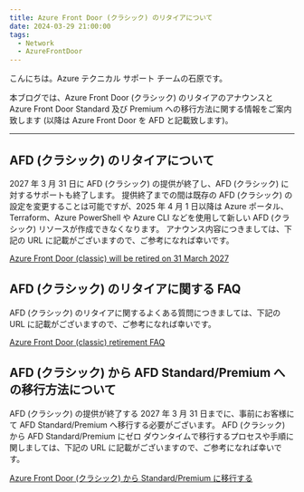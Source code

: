 ```yaml
---
title: Azure Front Door (クラシック) のリタイアについて
date: 2024-03-29 21:00:00 
tags:
  - Network
  - AzureFrontDoor
---
```


こんにちは。Azure テクニカル サポート チームの石原です。

本ブログでは、Azure Front Door (クラシック) のリタイアのアナウンスと Azure Front Door Standard 及び Premium への移行方法に関する情報をご案内致します (以降は Azure Front Door を AFD と記載致します)。

<!-- more -->

---

## AFD (クラシック) のリタイアについて

2027 年 3 月 31 日に AFD (クラシック) の提供が終了し、AFD (クラシック) に対するサポートも終了します。
提供終了までの間は既存の AFD (クラシック) の設定を変更することは可能ですが、2025 年 4 月 1 日以降は Azure ポータル、Terraform、Azure PowerShell や Azure CLI などを使用して新しい AFD (クラシック) リソースが作成できなくなります。
アナウンス内容につきましては、下記の URL に記載がございますので、ご参考になれば幸いです。

[Azure Front Door (classic) will be retired on 31 March 2027](https://azure.microsoft.com/ja-jp/updates/azure-front-door-classic-will-be-retired-on-31-march-2027/)


## AFD (クラシック) のリタイアに関する FAQ

AFD (クラシック) のリタイアに関するよくある質問につきましては、下記の URL に記載がございますので、ご参考になれば幸いです。

[Azure Front Door (classic) retirement FAQ](https://learn.microsoft.com/ja-jp/azure/frontdoor/classic-retirement-faq)


## AFD (クラシック) から AFD Standard/Premium への移行方法について

AFD (クラシック) の提供が終了する 2027 年 3 月 31 日までに、事前にお客様にて AFD Standard/Premium へ移行する必要がございます。
AFD (クラシック) から AFD Standard/Premium にゼロ ダウンタイムで移行するプロセスや手順に関しましては、下記の URL に記載がございますので、ご参考になれば幸いです。

[Azure Front Door (クラシック) から Standard/Premium に移行する](https://learn.microsoft.com/ja-jp/azure/frontdoor/migrate-tier)

